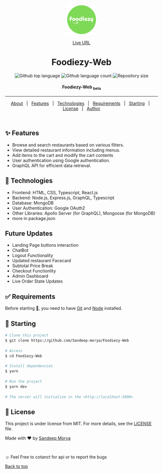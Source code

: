 <div align="center" id="top">
  <img width="100" height="100" src="./public/logo.svg" alt="Foodiezy-Web-Web" />

<a href="https://foodiezy-Web.netlify.app/">Live URL</a>

</div>

<h1 align="center">Foodiezy-Web</h1>

<p align="center">
  <img alt="Github top language" src="https://img.shields.io/github/languages/top/Sandeep-morya/Foodiezy-Web?color=56BEB8">

  <img alt="Github language count" src="https://img.shields.io/github/languages/count/Sandeep-morya/Foodiezy-Web?color=56BEB8">

  <img alt="Repository size" src="https://img.shields.io/github/repo-size/Sandeep-morya/Foodiezy-Web?color=56BEB8">

  </p>

  <!-- <img alt="Github issues" src="https://img.shields.io/github/issues/Sandeep-morya/Foodiezy-Web?color=56BEB8" /> -->

  <!-- <img alt="Github forks" src="https://img.shields.io/github/forks/Sandeep-morya/Foodiezy-Web?color=56BEB8" /> -->

  <!-- <img alt="Github stars" src="https://img.shields.io/github/stars/Sandeep-morya/Foodiezy-Web?color=56BEB8" /> -->
</p>

<h4 align="center">
	Foodiezy-Web <sub>beta</sub>
</h4>

<hr>

<p align="center">
  <a href="#dart-about">About</a> &#xa0; | &#xa0;
  <a href="#sparkles-features">Features</a> &#xa0; | &#xa0;
  <a href="#rocket-technologies">Technologies</a> &#xa0; | &#xa0;
  <a href="#white_check_mark-requirements">Requirements</a> &#xa0; | &#xa0;
  <a href="#checkered_flag-starting">Starting</a> &#xa0; | &#xa0;
  <a href="#memo-license">License</a> &#xa0; | &#xa0;
  <a href="https://github.com/Sandeep-morya" target="_blank">Author</a>
</p>

<br>

## :sparkles: Features

- Browse and search restaurants based on various filters.
- View detailed restaurant information including menus.
- Add items to the cart and modify the cart contents
- User authentication using Google authentication.
- GraphQL API for efficient data retrieval.

## :rocket: Technologies

- Frontend: HTML, CSS, Typescript, React.js
- Backend: Node.js, Express.js, GraphQL, Typescript
- Database: MongoDB
- User Authentication: Google OAuth2
- Other Libraries: Apollo Server (for GraphQL), Mongoose (for MongoDB)
- more in package.json

## Future Updates

- Landing Page buttons interaction
- ChatBot
- Logout Functionality
- Updated restaurant Facecard
- Subtotal Price Break
- Checkout Functionlity
- Admin Dashboard
- Live Order State Updates

## :white_check_mark: Requirements

Before starting :checkered_flag:, you need to have [Git](https://git-scm.com) and [Node](https://nodejs.org/en/) installed.

## :checkered_flag: Starting

```bash
# Clone this project
$ git clone https://github.com/Sandeep-morya/Foodiezy-Web

# Access
$ cd Foodiezy-Web

# Install dependencies
$ yarn

# Run the project
$ yarn dev

# The server will initialize in the <http://localhost:5000>
```

## :memo: License

This project is under license from MIT. For more details, see the [LICENSE](LICENSE.md) file.

Made with :heart: by <a href="https://github.com/Sandeep-morya" target="_blank">Sandeep Morya</a>

&#xa0;

☺ Feel Free to cotanct for api or to report the bugs

<a href="#top">Back to top</a>
